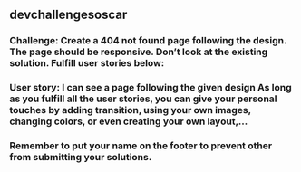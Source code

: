 ## devchallengesoscar
### Challenge: Create a 404 not found page following the design. The page should be responsive. Don’t look at the existing solution. Fulfill user stories below:

### User story: I can see a page following the given design As long as you fulfill all the user stories, you can give your personal touches by adding transition, using your own images, changing colors, or even creating your own layout,...

### Remember to put your name on the footer to prevent other from submitting your solutions.
